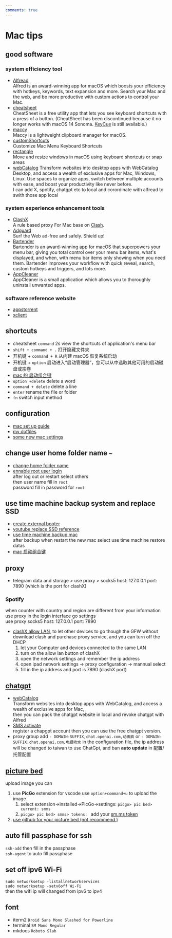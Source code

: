 ```yaml
---
comments: true
---
```


# Mac tips 
## good software
### system efficiency tool
* [Alfread](https://www.alfredapp.com/)  
    Alfred is an award-winning app for macOS which boosts your efficiency with hotkeys, keywords, text expansion and more. Search your Mac and the web, and be more productive with custom actions to control your Mac.
* [cheatsheet](https://www.mediaatelier.com/CheatSheet/)  
    CheatSheet is a free utility app that lets you see keyboard shortcuts with a press of a button. (CheatSheet has been discontinued because it no longer works with macOS 14 Sonoma. [KeyCue](https://www.ergonis.com/keycue/switching/cheatsheet) is still available.)
* [maccy](https://github.com/p0deje/Maccy)  
    Maccy is a lightweight clipboard manager for macOS.
* [customShortcuts](https://www.houdah.com/customShortcuts/download.html)  
    Customize Mac Menu Keyboard Shortcuts
* [rectangle](https://rectangleapp.com)  
    Move and resize windows in macOS using keyboard shortcuts or snap areas
* [webCatalog](https://webcatalog.io/en/desktop/)
    Transform websites into desktop apps with WebCatalog Desktop, and access a wealth of exclusive apps for Mac, Windows, Linux. Use spaces to organize apps, switch between multiple accounts with ease, and boost your productivity like never before.  
    I can add X, spotify, chatgpt etc to local and corordinate with alfread to swith those app local

### system experience enhancement tools
* [ClashX](https://github.com/yichengchen/clashX)  
    A rule based proxy For Mac base on [Clash](https://dreamacro.github.io/clash/).
* [Adguard](https://adguard.com/en/welcome.html)  
    Surf the Web ad-free and safely. Shield up!
* [Bartender](https://www.macbartender.com/)  
    Bartender is an award-winning app for macOS that superpowers your menu bar, giving you total control over your menu bar items, what's displayed, and when, with menu bar items only showing when you need them.
    Bartender improves your workflow with quick reveal, search, custom hotkeys and triggers, and lots more.
* [AppCleaner](https://freemacsoft.net/appcleaner/)  
    AppCleaner is a small application which allows you to thoroughly uninstall unwanted apps.
### software reference website 
* [appstorrent](https://appstorrent.ru/)
* [xclient](https://xclient.info/s/)

## shortcuts 
* cheatsheet `command` 2s view the shortcuts of application's menu bar 
* `shift + command + .` 打开隐藏文件夹
* 开机键 + `command + R` 从内建 macOS 恢复系统启动
* 开机键 + `option` 启动进入“启动管理器”，您可以从中选取其他可用的启动磁盘或宗卷
* [mac 的 启动组合键](https://support.apple.com/zh-cn/HT201255)
* `option +delete`  delete a word
* `command + delete` delete a line
* `enter` rename the file or folder
* `fn` switch input method


## configuration
* [mac set up guide](https://sourabhbajaj.com/mac-setup/)
* [my dotfiles](https://github.com/Andy-xiaokang/dotfiles)  
* [some new mac settings](https://www.youtube.com/watch?v=WbklMGq59DU)  

## change user home folder name `~`  
* [change home folder name](https://support.apple.com/zh-cn/HT201548)  
* [ennable root user login](https://support.apple.com/zh-cn/HT204012)  
after log out or restart select others  
then user name fill in `root`  
password fill in password for `root`  

## use time machine backup system and replace SSD  
* [create external booter](https://support.apple.com/zh-cn/HT201372)  
* [youtube replace SSD reference](https://www.youtube.com/watch?v=KT3IKRYqEJU&list=PLXNz0NSnoTFYvmbM0W1DWUuUWo20cQYN9)  
* [use time machine backup mac](https://support.apple.com/zh-cn/HT201250)  
after backup when restart the new mac select use time machine restore datas  
* [mac 启动组合键](https://support.apple.com/zh-cn/102603)  

## proxy
* telegram 
data and storage > use proxy > socks5 host: 127.0.0.1  port: 7890 (which is the port for clashX)
### Spotify
when counter with country and region are different from your information  
use proxy in the login interface go settings  
use proxy socks5 host: 127.0.0.1   port: 7890  
* [clashX allow LAN](https://blog.mebi.me/post/clash-speed-other-devices#%E4%BB%8B%E7%BB%8D), to let other devices to go though the GFW without download clash and purchase proxy service, and you can turn off the DHCP 
    1. let your Computer and devices connected to the same LAN  
    2. turn on the allow lan button of clashX
    3. open the network settings and remember the ip address 
    4. open ipad network settings -> proxy configuration -> mannual select
    5. fill in the ip address and port is 7890 (clashX port)  

## [chatgpt](https://chat.openai.com/)
* [webCatalog](https://webcatalog.io/en/)  
    Transform websites into desktop apps with WebCatalog, and access a wealth of exclusive apps for Mac,  
    then you can pack the chatgpt website in local and revoke chatgpt with Alfred  
* [SMS activate](https://sms-activate.org/en)  
    register a chapgpt account then you can use the free chatgpt version.
* proxy group  add `- DOMAIN-SUFFIX,chat.openai.com,动画疯` or `- DOMAIN-SUFFIX,chat.openai.com,电报吹水` in the configuration file, the ip address will be changed to taiwan to use ChatGpt, and ban **auto update** in 配置/托管配置

## [picture bed](https://github.com/Molunerfinn/PicGo/releases/tag/v2.3.1)
upload image you can  

1. use **PicGo** extension for vscode use `option+command+u` to upload the image  
      1. select extension->installed->PicGo->settings: `picgo> pic bed> current: smms`
      2. `picgo> pic bed> smms> tokens: `  add your [sm.ms token](https://smms.app/home/apitoken) 
2. [use github for your picture bed (not recommend )](https://juejin.cn/post/7031461637986975757)    

## auto fill passphase for ssh  
`ssh-add` then fill in the passphase  
`ssh-agent` to auto fill passphase  

## set off ipv6 Wi-Fi 
`sudo networksetup -listallnetworkservices`  
`sudo networksetup -setv6off Wi-Fi`  
then the wifi ip will changed from ipv6 to ipv4  

## font
* iterm2 `Droid Sans Mono Slashed for Powerline`
* terminal `SM Mono Regular`
* mkdocs `Roboto Slab`